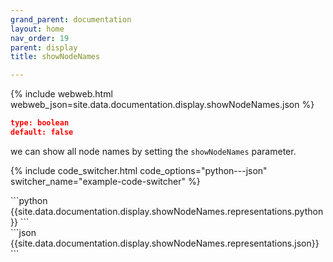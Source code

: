 ```yaml
---
grand_parent: documentation
layout: home
nav_order: 19
parent: display
title: showNodeNames

---
```


{% include webweb.html webweb_json=site.data.documentation.display.showNodeNames.json %}

```json
type: boolean
default: false
````
we can show all node names by setting the `showNodeNames` parameter.

{% include code_switcher.html code_options="python---json" switcher_name="example-code-switcher" %}
<div class='select-code-block example-code-switcher python-code-block select-code-block-visible'></div>
```python
{{site.data.documentation.display.showNodeNames.representations.python}}
```
<div class='select-code-block example-code-switcher json-code-block'></div>
```json
{{site.data.documentation.display.showNodeNames.representations.json}}
```